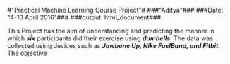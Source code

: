 #"Practical Machine Learning Course Project"#
###"Aditya"###
###Date: "4-10 April 2016"###
###output: html_document###


This Project has the aim of understanding and predicting the manner in which ***six*** participants did their exercise using ***dumbells***. The data was collected using devices such as ***Jawbone Up, Nike FuelBand, and Fitbit***. The objective 
